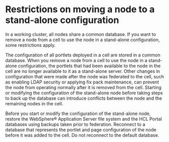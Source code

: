 # Restrictions on moving a node to a stand-alone configuration

In a working cluster, all nodes share a common database. If you want to remove a node from a cell to use the node in a stand-alone configuration, some restrictions apply.

The configuration of all portlets deployed in a cell are stored in a common database. When you remove a node from a cell to use the node in a stand-alone configuration, the portlets that had been available to the node in the cell are no longer available to it as a stand-alone server. Other changes in configuration that were made after the node was federated to the cell, such as enabling LDAP security or applying fix pack maintenance, can prevent the node from operating normally after it is removed from the cell. Starting or modifying the configuration of the stand-alone node before taking steps to back up the database can introduce conflicts between the node and the remaining nodes in the cell.

Before you start or modify the configuration of the stand-alone node, restore the WebSphere® Application Server file system and the HCL Portal databases using backups taken prior to federation. Reconnect to a database that represents the portlet and page configuration of the node before it was added to the cell. Do not reconnect to the default database.


